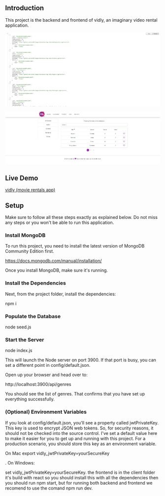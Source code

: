 ## Introduction

This project is the backend and frontend of vidly, an imaginary video rental application.

![back-end screenshot](./back-end-screenshot.png)

![front-end screenshot](./front-end-screenshot.png)

## Live Demo 

[vidly (movie rentals app)](https://movie-rentals.netlify.app)

## Setup

Make sure to follow all these steps exactly as explained below. Do not miss any steps or you won't be able to run this application.

### Install MongoDB

 To run this project, you need to install the latest version of MongoDB Community Edition first.

https://docs.mongodb.com/manual/installation/

Once you install MongoDB, make sure it's running.

### Install the Dependencies

Next, from the project folder, install the dependencies:

 npm i

### Populate the Database

 node seed.js

### Start the Server

 node index.js 

This will launch the Node server on port 3900. If that port is busy, you can set a different point in config/default.json.

Open up your browser and head over to:

http://localhost:3900/api/genres

 You should see the list of genres. That confirms that you have set up everything successfully.

### (Optional) Environment Variables

If you look at config/default.json, you'll see a property called jwtPrivateKey. This key is used to encrypt JSON web tokens. So, for security reasons, it should not be checked into the source control. I've set a default value here to make it easier for you to get up and running with this project. For a production scenario, you should store this key as an environment variable.

 On Mac export vidly_jwtPrivateKey=yourSecureKey

. On Windows:

 set vidly_jwtPrivateKey=yourSecureKey. the frontend is in the client folder it's build with react so you should install this with all the dependencies then you should run npm start, but for running both backend and frontend we recomend to use the comand npm run dev.
